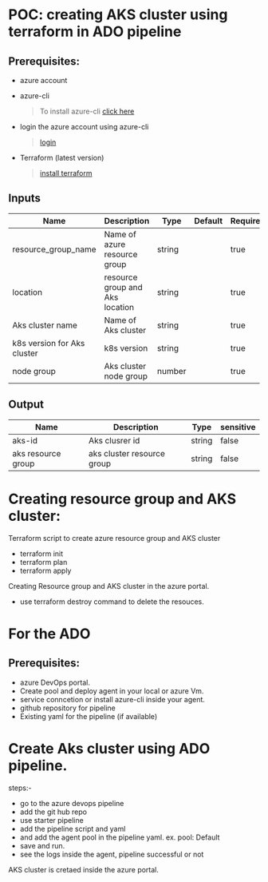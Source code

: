 # POC: creating AKS cluster using terraform in ADO pipeline 
## Prerequisites:
* azure account
* azure-cli
  >  To install azure-cli [click here](https://learn.microsoft.com/en-us/cli/azure/install-azure-cli)
  
* login the azure account using azure-cli 
  >  [login](https://learn.microsoft.com/en-us/cli/azure/authenticate-azure-cli)
* Terraform (latest version)
  >  [install terraform](https://developer.hashicorp.com/terraform/tutorials/aws-get-started/install-cli)

## Inputs

|Name|Description|Type|Default|Required|
|--|--|--|--|--|
|resource_group_name|Name of azure resource group|string| | true|
|location|resource group and Aks location|string| | true|
|Aks cluster name|Name of Aks cluster|string| | true|
|k8s version for Aks cluster |k8s version|string| | true|
|node group|Aks cluster node group|number| | true|

## Output

|Name|Description|Type|sensitive|
|--|--|--|--|
|aks-id|Aks clusrer id|string|false|
|aks resource group|aks cluster resource group|string|false|

# Creating resource group and AKS cluster:
Terraform script to create azure resource group and AKS cluster
* terraform init
* terraform plan 
* terraform apply

Creating Resource group and AKS cluster in the azure portal.
* use terraform destroy command to delete the resouces.

# For the ADO 

## Prerequisites:
* azure DevOps portal.
* Create pool and deploy agent in your local or azure Vm.
* service conncetion or install azure-cli inside your agent.
* github repository for pipeline
* Existing yaml for the pipeline (if available) 

# Create Aks cluster using ADO pipeline. 
steps:-
 * go to the azure devops pipeline
 * add the git hub repo
 * use starter pipeline
 * add the pipeline script and yaml 
 * and add the agent pool in the pipeline yaml.
   ex. pool: Default 
 * save and run.
 * see the logs inside the agent, pipeline successful or not

AKS cluster is cretaed inside the azure portal.


